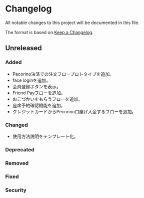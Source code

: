 # Changelog

All notable changes to this project will be documented in this file.

The format is based on [Keep a Changelog](http://keepachangelog.com/).

## Unreleased

### Added

- Pecorino決済での注文フロープロトタイプを追加。
- face loginを追加。
- 会員登録ボタンを表示。
- Friend Payフローを追加。
- おこづかいをもらうフローを追加。
- 座席予約確認機能を追加。
- クレジットカードからPecorino口座げ入金するフローを追加。

### Changed

- 使用方法説明をテンプレート化。

### Deprecated

### Removed

### Fixed

### Security

